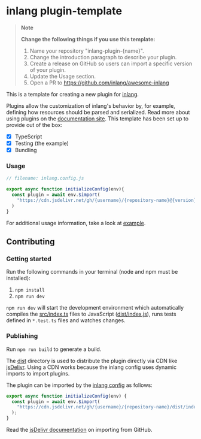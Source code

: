 # inlang plugin-template

> **Note**  
> 
> **Change the following things if you use this template:**
> 1. Name your repository "inlang-plugin-{name}".
> 2. Change the introduction paragraph to describe your plugin.
> 3. Create a release on GitHub so users can import a specific version of your plugin.
> 4. Update the Usage section.
> 5. Open a PR to https://github.com/inlang/awesome-inlang

This is a template for creating a new plugin for [inlang](https://inlang.com).

Plugins allow the customization of inlang's behavior by, for example, defining how resources should be parsed and serialized. Read more about using plugins on the [documentation site](https://inlang.com/documentation/plugins). This template has been set up to provide out of the box:

- [x] TypeScript
- [x] Testing (the example)
- [x] Bundling

### Usage

```js
// filename: inlang.config.js

export async function initializeConfig(env){
  const plugin = await env.$import(
    "https://cdn.jsdelivr.net/gh/{username}/{repository-name}@{version}/dist/index.js"
  ) 
}
```

For additional usage information, take a look at [example](./example/).

## Contributing

### Getting started

Run the following commands in your terminal (node and npm must be installed):

1. `npm install`
2. `npm run dev`

`npm run dev` will start the development environment which automatically compiles the [src/index.ts](./src/index.ts) files to JavaScript ([dist/index.js](dist/index.js)), runs tests defined in `*.test.ts` files and watches changes.

### Publishing

Run `npm run build` to generate a build.

The [dist](./dist/) directory is used to distribute the plugin directly via CDN like [jsDelivr](https://www.jsdelivr.com/). Using a CDN works because the inlang config uses dynamic imports to import plugins.

The plugin can be imported by the [inlang config](https://inlang.com/documentation/config) as follows:

```js
export async function initializeConfig(env) {
  const plugin = await env.$import(
    "https://cdn.jsdelivr.net/gh/{username}/{repository-name}/dist/index.js"
  );
}
```

Read the [jsDelivr documentation](https://www.jsdelivr.com/?docs=gh) on importing from GitHub.
